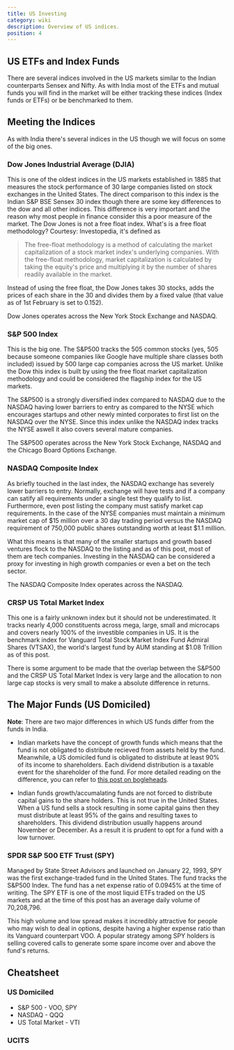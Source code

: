 ```yaml
---
title: US Investing
category: wiki
description: Overview of US indices.
position: 4
---
```


## US ETFs and Index Funds

There are several indices involved in the US markets similar to the Indian counterparts Sensex and Nifty. As with India most of the ETFs and mutual funds you will find in the market will be either tracking these indices (Index funds or ETFs) or be benchmarked to them. 

## Meeting the Indices

As with India there's several indices in the US though we will focus on some of the big ones.

### Dow Jones Industrial Average (DJIA)
This is one of the oldest indices in the US markets established in 1885 that measures the stock performance of 30 large companies listed on stock exchanges in the United States. The direct comparison to this index is the Indian S&P BSE Sensex 30 index though there are some key differences to the dow and all other indices. This difference is very important and the reason why most people in finance consider this a poor measure of the market. The Dow Jones is not a free float index. What's is a free float methodology? Courtesy: Investopedia, it's defined as 

>  The free-float methodology is a method of calculating the market capitalization of a stock market index's underlying companies. With the free-float methodology, market capitalization is calculated by taking the equity's price and multiplying it by the number of shares readily available in the market. 

Instead of using the free float, the Dow Jones takes 30 stocks, adds the prices of each share in the 30 and divides them by a fixed value (that value as of 1st February is set to 0.152).

Dow Jones operates across the New York Stock Exchange and NASDAQ.

### S&P 500 Index

This is the big one. The S&P500 tracks the 505 common stocks (yes, 505 because someone companies like Google have multiple share classes both included) issued by 500 large cap companies across the US market. Unlike the Dow this index is built by using the free float market capitalization methodology and could be considered the flagship index for the US markets. 

The S&P500 is a strongly diversified index compared to NASDAQ due to the NASDAQ having lower barriers to entry as compared to the NYSE which encourages startups and other newly minted corporates to first list on the NASDAQ over the NYSE. Since this index unlike the NASDAQ index tracks the NYSE aswell it also covers several mature companies. 

The S&P500  operates across the New York Stock Exchange, NASDAQ and the Chicago Board Options Exchange.

### NASDAQ Composite Index

As briefly touched in the last index, the NASDAQ exchange has severely lower barriers to entry. Normally, exchange will have tests and if a company can satify all requirements under a single test they qualify to list. Furthermore, even post listing the company must satisfy market cap requirements. In the case of the NYSE companies must maintain a minimum market cap of $15 million over a 30 day trading period versus the NASDAQ requirement of 750,000 public shares outstanding worth at least $1.1 million. 

What this means is that many of the smaller startups and growth based ventures flock to the NASDAQ to the listing and as of this post, most of them are tech companies. Investing in the NASDAQ can be considered a proxy for investing in high growth companies or even a bet on the tech sector.

The NASDAQ Composite Index operates across the NASDAQ.

### CRSP US Total Market Index

This one is a fairly unknown index but it should not be underestimated. It tracks nearly 4,000 constituents across mega, large, small and microcaps and covers nearly 100% of the investible companies in US. It is the benchmark index for Vanguard Total Stock Market Index Fund Admiral Shares (VTSAX), the world's largest fund by AUM standing at $1.08 Trillion as of this post. 

There is some argument to be made that the overlap between the S&P500 and the CRSP US Total Market Index is very large and the allocation to non large cap stocks is very small to make a absolute difference in returns.

## The Major Funds (US Domiciled)

**Note**: There are two major differences  in which US funds differ from the funds in India. 

* Indian markets have the concept of growth funds which means that the fund is not obligated to distribute recieved from assets held by the fund. Meanwhile, a US domiciled fund is obligated to distribute at least 90% of its income to shareholders. Each dividend distribution is a taxable event for the shareholder of the fund. For more detailed reading on the difference, you can refer to [this post on bogleheads](https://www.bogleheads.org/wiki/Comparison_of_accumulating_ETFs_and_distributing_ETFs).

* Indian funds growth/accumalating funds are not forced to distribute capital gains to the share holders. This is not true in the United States. When a US fund sells a stock resulting in some capital gains then they must distribute at least 95% of the gains and resulting taxes to shareholders. This dividend distribution usually happens around November or December. As a result it is prudent to opt for a fund with a low turnover.

### SPDR S&P 500 ETF Trust (SPY)

Managed by State Street Advisors and launched on January 22, 1993, SPY was the first exchange-traded fund in the United States. The fund tracks the S&P500 Index. The fund has a  net expense ratio of 0.0945% at the time of writing. The SPY ETF is one of the most liquid ETFs traded on the US markets and at the time of this post has an average daily volume of 70,208,796.

This high volume and low spread makes it incredibly attractive for people who may wish to deal in options, despite having a higher expense ratio than its Vanguard counterpart VOO. A popular strategy among SPY holders is selling covered calls to generate some spare income over and above the fund's returns. 

## Cheatsheet 

### US Domiciled

* S&P 500 - VOO, SPY
* NASDAQ - QQQ
* US Total Market - VTI

### UCITS

